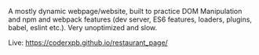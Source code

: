 A mostly dynamic webpage/website, built to practice DOM Manipulation and npm and webpack features (dev server, ES6 features, loaders, plugins, babel, eslint etc.). Very unoptimized and slow.

Live: https://coderxpb.github.io/restaurant_page/
